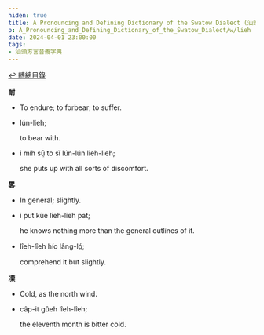 ```yaml
---
hiden: true
title: A Pronouncing and Defining Dictionary of the Swatow Dialect (汕頭方言音義字典) / lieh
p: A_Pronouncing_and_Defining_Dictionary_of_the_Swatow_Dialect/w/lieh
date: 2024-04-01 23:00:00
tags: 
- 汕頭方言音義字典
---
```


[↩️ 轉總目錄](/A_Pronouncing_and_Defining_Dictionary_of_the_Swatow_Dialect)


**耐**
- To endure; to forbear; to suffer.

- lún-lieh;

  to bear with.

- i míh sṳ̄ to sĭ lún-lún lieh-lieh;

  she puts up with all sorts of discomfort.

**畧**
- In general; slightly.

- i put kùe lîeh-lîeh pat;

  he knows nothing more than the general outlines of it.

- lîeh-lîeh hío lâng-ló̤;

  comprehend it but slightly.

**凓**
- Cold, as the north wind.

- câp-it gûeh lîeh-lîeh;

  the eleventh month is bitter cold.